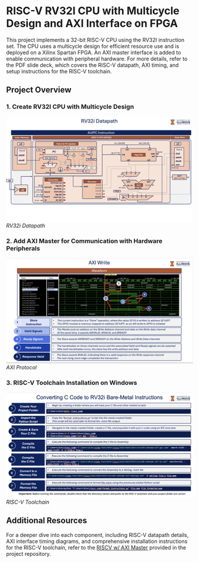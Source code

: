 # RISC-V RV32I CPU with Multicycle Design and AXI Interface on FPGA

This project implements a 32-bit RISC-V CPU using the RV32I instruction set. The CPU uses a multicycle design for efficient resource use and is deployed on a Xilinx Spartan FPGA. An AXI master interface is added to enable communication with peripheral hardware. For more details, refer to the PDF slide deck, which covers the RISC-V datapath, AXI timing, and setup instructions for the RISC-V toolchain.

## Project Overview

### 1. Create RV32I CPU with Multicycle Design

![](img/riscv_datapath.png)
*RV32i Datapath*

### 2. Add AXI Master for Communication with Hardware Peripherals

![](img/axi_protocol.png)
*AXI Protocol*

### 3. RISC-V Toolchain Installation on Windows

![](img/riscv_toolchain.png)
*RISC-V Toolchain*

## Additional Resources

For a deeper dive into each component, including RISC-V datapath details, AXI interface timing diagrams, and comprehensive installation instructions for the RISC-V toolchain, refer to the [RISCV w/ AXI Master](riscv_deck.pdf) provided in the project repository.
